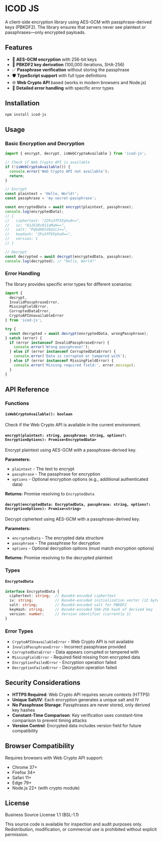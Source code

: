 # ICOD JS

A client-side encryption library using AES-GCM with passphrase-derived keys (PBKDF2). The library ensures that servers never see plaintext or passphrases—only encrypted payloads.

## Features

- 🔐 **AES-GCM encryption** with 256-bit keys
- 🔑 **PBKDF2 key derivation** (100,000 iterations, SHA-256)
- ✅ **Passphrase verification** without storing the passphrase
- 🛡️ **TypeScript support** with full type definitions
- 🌐 **Web Crypto API** based (works in modern browsers and Node.js)
- 🚨 **Detailed error handling** with specific error types

## Installation

```bash
npm install icod-js
```

## Usage

### Basic Encryption and Decryption

```javascript
import { encrypt, decrypt, isWebCryptoAvailable } from 'icod-js';

// Check if Web Crypto API is available
if (!isWebCryptoAvailable()) {
  console.error('Web Crypto API not available');
  return;
}

// Encrypt
const plaintext = 'Hello, World!';
const passphrase = 'my-secret-passphrase';

const encryptedData = await encrypt(plaintext, passphrase);
console.log(encryptedData);
// {
//   ciphertext: "Z2Fu3fF5Fphu0==",
//   iv: "A12k38v911aMuH==",
//   salt: "Pq9dX6tVkU2cJ==",
//   keyHash: "2Fu3fF5Fphu0==",
//   version: 1
// }

// Decrypt
const decrypted = await decrypt(encryptedData, passphrase);
console.log(decrypted); // "Hello, World!"
```

### Error Handling

The library provides specific error types for different scenarios:

```javascript
import { 
  decrypt, 
  InvalidPassphraseError,
  MissingFieldError,
  CorruptedDataError,
  CryptoAPIUnavailableError
} from 'icod-js';

try {
  const decrypted = await decrypt(encryptedData, wrongPassphrase);
} catch (error) {
  if (error instanceof InvalidPassphraseError) {
    console.error('Wrong passphrase!');
  } else if (error instanceof CorruptedDataError) {
    console.error('Data is corrupted or tampered with');
  } else if (error instanceof MissingFieldError) {
    console.error('Missing required field:', error.message);
  }
}
```

## API Reference

### Functions

#### `isWebCryptoAvailable(): boolean`
Check if the Web Crypto API is available in the current environment.

#### `encrypt(plaintext: string, passphrase: string, options?: EncryptionOptions): Promise<EncryptedData>`
Encrypt plaintext using AES-GCM with a passphrase-derived key.

**Parameters:**
- `plaintext` - The text to encrypt
- `passphrase` - The passphrase for encryption
- `options` - Optional encryption options (e.g., additional authenticated data)

**Returns:** Promise resolving to `EncryptedData`

#### `decrypt(encryptedData: EncryptedData, passphrase: string, options?: EncryptionOptions): Promise<string>`
Decrypt ciphertext using AES-GCM with a passphrase-derived key.

**Parameters:**
- `encryptedData` - The encrypted data structure
- `passphrase` - The passphrase for decryption
- `options` - Optional decryption options (must match encryption options)

**Returns:** Promise resolving to the decrypted plaintext

### Types

#### `EncryptedData`
```typescript
interface EncryptedData {
  ciphertext: string;  // Base64-encoded ciphertext
  iv: string;          // Base64-encoded initialization vector (12 bytes)
  salt: string;        // Base64-encoded salt for PBKDF2
  keyHash: string;     // Base64-encoded SHA-256 hash of derived key
  version: number;     // Version identifier (currently 1)
}
```

### Error Types

- `CryptoAPIUnavailableError` - Web Crypto API is not available
- `InvalidPassphraseError` - Incorrect passphrase provided
- `CorruptedDataError` - Data appears corrupted or tampered with
- `MissingFieldError` - Required field missing from encrypted data
- `EncryptionFailedError` - Encryption operation failed
- `DecryptionFailedError` - Decryption operation failed

## Security Considerations

- **HTTPS Required**: Web Crypto API requires secure contexts (HTTPS)
- **Unique Salt/IV**: Each encryption generates a unique salt and IV
- **No Passphrase Storage**: Passphrases are never stored, only derived key hashes
- **Constant-Time Comparison**: Key verification uses constant-time comparison to prevent timing attacks
- **Version Control**: Encrypted data includes version field for future compatibility

## Browser Compatibility

Requires browsers with Web Crypto API support:
- Chrome 37+
- Firefox 34+
- Safari 11+
- Edge 79+
- Node.js 22+ (with crypto module)

## License

Business Source License 1.1 (BSL-1.1)

This source code is available for inspection and audit purposes only. Redistribution, modification, or commercial use is prohibited without explicit permission.
